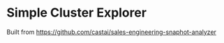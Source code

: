 # Simple Cluster Explorer

Built from https://github.com/castai/sales-engineering-snaphot-analyzer


